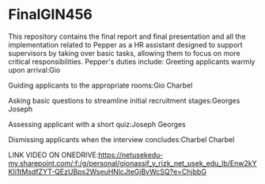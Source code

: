 # FinalGIN456
This repository contains the final report and final presentation and all the implementation related to Pepper as a HR assistant designed to support supervisors by taking over basic tasks, allowing them to focus on more critical responsibilities. 
Pepper's duties include:
Greeting applicants warmly upon arrival:Gio

Guiding applicants to the appropriate rooms:Gio Charbel

Asking basic questions to streamline initial recruitment stages:Georges Joseph

Assessing applicant with a short quiz:Joseph Georges

Dismissing applicants when the interview concludes:Charbel Charbel


LINK VIDEO ON ONEDRIVE:https://netusekedu-my.sharepoint.com/:f:/g/personal/gionassif_y_rizk_net_usek_edu_lb/Enw2kYKIi1tMsdfZYT-QEzUBps2WseuHNlcJteGjBvWcSQ?e=ChjbbG
